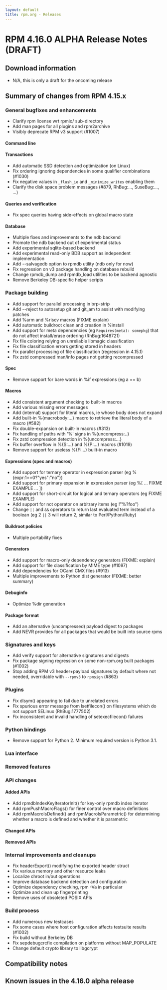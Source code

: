 ```yaml
---
layout: default
title: rpm.org - Releases
---
```


# RPM 4.16.0 ALPHA Release Notes (DRAFT)


## Download information
 * N/A, this is only a draft for the oncoming release

## Summary of changes from RPM 4.15.x

### General bugfixes and enhancements
* Clarify rpm license wrt rpmio/ sub-directory
* Add man pages for all plugins and rpm2archive
* Visibly deprecate RPM v3 support (#1007)

#### Command line

#### Transactions
* Add automatic SSD detection and optimization (on Linux)
* Fix ordering ignoring dependencies in some qualifier combinations (#1030)
* Fix negative values in `_flush_io` and `_minimize_writes` enabling them
* Clarify the disk space problem messages (#879, RhBug:..., SuseBug:..., ...)

#### Queries and verification
* Fix spec queries having side-effects on global macro state

#### Database
* Multiple fixes and improvements to the ndb backend
* Promote the ndb backend out of experimental status
* Add experimental sqlite-based backend
* Add experimental read-only BDB support as independent implementation
* Add --salvagedb option to rpmdb utility (ndb only for now)
* Fix regression on v3 package handling on database rebuild
* Change rpmdb_dump and rpmdb_load utilities to be backend agnostic
* Remove Berkeley DB-specific helper scripts

### Package building
* Add support for parallel processing in brp-strip
* Add --reject to autosetup git and git_am to assist with modifying patches
* Add %arm and %riscv macros (FIXME explain)
* Add automatic buildroot clean and creation in %install
* Add support for meta dependencies (eg `Requires(meta): somepkg`)
  that do not affect install/erase ordering (RhBug:1648721)
* Fix file coloring relying on unreliable libmagic classification
* Fix file classification errors getting stored in headers
* Fix parallel processing of file classification (regression in 4.15.1)
* Fix zstd compressed man/info pages not getting recompressed

#### Spec
* Remove support for bare words in %if expressions (eg a == b)

#### Macros
* Add consistent argument checking to built-in macros
* Add various missing error messages
* Add (internal) support for literal macros, ie whose body does not expand
* Add built-in %{macrobody:...} macro to retrieve the literal body of
  a macro (#582)
* Fix double-expansion on built-in macros (#313)
* Fix handling of paths with '%' signs in %{uncompress:..}
* Fix zstd compression detection in %{uncompress:...} 
* Fix buffer overflow in %{S:...} and %{P:...} macros (#1019)
* Remove support for useless %{F:...} built-in macro

#### Expressions (spec and macros)
* Add support for ternary operator in expression parser
  (eg %{expr:1==0?"yes":"no"})
* Add support for primary expansion in expression parser
  (eg %[ ... FIXME EXAMPLE ... ])
* Add support for short-circuit for logical and ternary operators
  (eg FIXME EXAMPLE)
* Add support for not operator on arbitrary items (eg !"%?foo")
* Change `||` and `&&` operators to return last evaluated term instead of
  a boolean (eg 2 `||` 3 will return 2, similar to Perl/Python/Ruby)

#### Buildroot policies
* Multiple portability fixes

#### Generators
* Add support for macro-only dependency generators (FIXME: explain)
* Add support for file classification by MIME type (#1097)
* Add dependencies for OCaml CMX files (#913)
* Multiple improvements to Python dist generator (FIXME: better summary)

#### Debuginfo
* Optimize %dir generation

#### Package format
* Add an alternative (uncompressed) payload digest to packages
* Add NEVR provides for all packages that would be built into source rpms

### Signatures and keys
* Add verify support for alternative signatures and digests
* Fix package signing regression on some non-rpm.org built packages (#1002)
* Stop adding RPM v3 header+payload signatures by default where not needed,
  overridable with `--rpmv3` to `rpmsign` (#863)

### Plugins
* Fix dlsym() appearing to fail due to unrelated errors
* Fix spurious error message from lsetfilecon() on filesystems which
  do not support SELinux (RhBug:1777502)
* Fix inconsistent and invalid handling of setexecfilecon() failures

### Python bindings
* Remove support for Python 2. Minimum required version is Python 3.1.

### Lua interface

### Removed features

### API changes

#### Added APIs
* Add rpmdbIndexKeyIteratorInit() for key-only rpmdb index iterator
* Add rpmPushMacroFlags() for finer control over macro definitions
* Add rpmMacroIsDefined() and rpmMacroIsParametric() for determining
  whether a macro is defined and whether it is parametric

#### Changed APIs

#### Removed APIs

### Internal improvements and cleanups
* Fix headerExport() modifying the exported header struct
* Fix various memory and other resource leaks
* Localize chroot in/out operations
* Improve database backend detection and configuration
* Optimize dependency checking, rpm -Va in particular
* Optimize and clean up fingerprinting
* Remove uses of obsoleted POSIX APIs


### Build process
* Add numerous new testcases
* Fix some cases where host configuration affects testsuite results (#1002)
* Fix build without Berkeley DB
* Fix sepdebugcrcfix compilation on platforms without MAP_POPULATE
* Change default crypto library to libgcrypt

## Compatibility notes

## Known issues in the 4.16.0 alpha release
